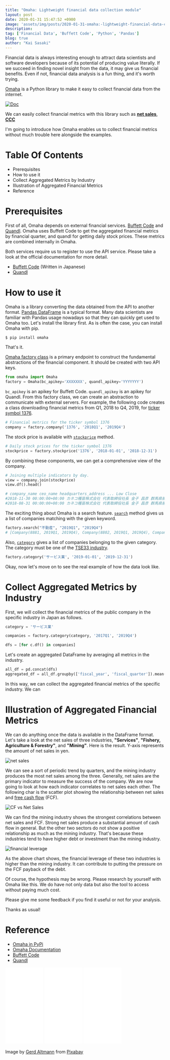 ```yaml
---
title: "Omaha: Lightweight financial data collection module"
layout: post
date: 2020-01-31 15:47:52 +0900
image: 'assets/img/posts/2020-01-31-omaha:-lightweight-financial-data-collection-module/catch.jpg'
description:
tag: ['Financial Data', 'Buffett Code', 'Python', 'Pandas']
blog: true
author: "Kai Sasaki"
---
```


Financial data is always interesting enough to attract data scientists and software developers because of its potential of producing value literally. If we succeed in finding novel insight from the data, it may give us financial benefits. Even if not, financial data analysis is a fun thing, and it's worth trying.

[Omaha](https://www.lewuathe.com/omaha/) is a Python library to make it easy to collect financial data from the internet.

[![Doc](assets/img/posts/2020-01-31-omaha:-lightweight-financial-data-collection-module/doc.png)](https://www.lewuathe.com/omaha/)

We can easily collect financial metrics with this library such as [**net sales**](https://www.investopedia.com/terms/n/netsales.asp), [**CCC**](https://www.investopedia.com/terms/c/cashconversioncycle.asp)

I'm going to introduce how Omaha enables us to collect financial metrics without much trouble here alongside the examples.

# Table Of Contents

- Prerequisites
- How to use it
- Collect Aggregated Metrics by Industry
- Illustration of Aggregated Financial Metrics
- Reference

# Prerequisites

First of all, Omaha depends on external financial services. [Buffett Code](https://www.buffett-code.com/) and [Quandl](https://www.quandl.com/). Omaha uses Buffett Code to get the aggregated financial metrics by financial quarter, and quandl for getting daily stock prices. These metrics are combined internally in Omaha.

Both services require us to register to use the API service. Please take a look at the official documentation for more detail.

- [Buffett Code](https://www.buffett-code.com/) (Written in Japanese)
- [Quandl](https://www.quandl.com/)

# How to use it

Omaha is a library converting the data obtained from the API to another format. [Pandas DataFrame](https://pandas.pydata.org/pandas-docs/stable/reference/api/pandas.DataFrame.html) is a typical format. Many data scientists are familiar with Pandas usage nowadays so that they can quickly get used to Omaha too. Let's install the library first. As is often the case, you can install Omaha with pip.

```bash
$ pip install omaha
```

That's it.

[Omaha factory class](https://www.lewuathe.com/omaha/omaha.html#module-omaha.omaha) is a primary endpoint to construct the fundamental abstractions of the financial component. It should be created with two API keys.

```python
from omaha import Omaha
factory = Omaha(bc_apikey='XXXXXXX', quandl_apikey='YYYYYYY')
```

`bc_apikey` is an apikey for Buffett Code. `quandl_apikey` is an apikey for Quandl.
From this factory class, we can create an abstraction to communicate with external servers. For example, the following code creates a class downloading financial metrics from Q1, 2018 to Q4, 2019, for [ticker symbol 1376](https://www.google.com/search?q=ticker+1376).

```python
# Financial metrics for the ticker symbol 1376
company = factory.company('1376', '2018Q1', '2019Q4')
```

The stock price is available with [`stockprice`](https://www.lewuathe.com/omaha/omaha.html#omaha.omaha.Omaha.stockprice) method.

```python
# Daily stock prices for the ticker symbol 1376
stockprice = factory.stockprice('1376', '2018-01-01', '2018-12-31')
```

By combining these components, we can get a comprehensive view of the company.

```python
# Joining multiple indicators by day.
view = company.join(stockprice)
view.df().head()

# company_name ceo_name headquarters_address ... Low Close
#2018-11-30 00:00:00+00:00 カネコ種苗株式会社 代表取締役社長 金子 昌彦 群馬県前橋市古市町一丁目50番地12 ... 1389.568777 1408.187823
#2018-08-31 00:00:00+00:00 カネコ種苗株式会社 代表取締役社長 金子 昌彦 群馬県前橋市古市町一丁目50番地12 ... 1479.188532 1479.188532
```

The exciting thing about Omaha is a search feature. [`search`](https://www.lewuathe.com/omaha/omaha.html#omaha.omaha.Omaha.search) method gives us a list of companies matching with the given keyword.

```python
factory.search("不動産", "2019Q1", "2019Q4")
# [Company(8881, 2019Q1, 2019Q4), Company(8802, 2019Q1, 2019Q4), Company(3465, 2019Q1, 2019Q4),...]
```

Also, [`category`](https://www.lewuathe.com/omaha/omaha.html#omaha.omaha.Omaha.category) gives a list of companies belonging to the given category. The category must be one of the [TSE33 industry](https://www.jpx.co.jp/markets/indices/realvalues/01.html).

```python
factory.category('サービス業', '2019-01-01', '2019-12-31')
```

Okay, now let's move on to see the real example of how the data look like.

# Collect Aggregated Metrics by Industry

First, we will collect the financial metrics of the public company in the specific industry in Japan as follows.

```python
category = 'サービス業'

companies = factory.category(category, '2017Q1', '2019Q4')

dfs = [for c.df() in companies]
```

Let's create an aggregated DataFrame by averaging all metrics in the industry.

```python
all_df = pd.concat(dfs)
aggregated_df = all_df.groupby(['fiscal_year', 'fiscal_quarter']).mean()
```

In this way, we can collect the aggregated financial metrics of the specific industry. We can

# Illustration of Aggregated Financial Metrics

We can do anything once the data is available in the DataFrame format. Let's take a look at the net sales of three industries, **"Services"**, **"Fishery, Agriculture & Forestry"**, and **"Mining"**. Here is the result. Y-axis represents the amount of net sales in yen.

![net sales](assets/img/posts/2020-01-31-omaha:-lightweight-financial-data-collection-module/net_sales.png)

We can see a sort of periodic trend by quarters, and the mining industry produces the most net sales among the three. Generally, net sales are the primary indicator to measure the success of the company. We are now going to look at how each indicator correlates to net sales each other. The following char is the scatter plot showing the relationship between net sales and [free cash flow](https://www.investopedia.com/terms/f/freecashflow.asp) (FCF).

![CF vs Net Sales](assets/img/posts/2020-01-31-omaha:-lightweight-financial-data-collection-module/cf_net_sales.png)

We can find the mining industry shows the strongest correlations between net sales and FCF. Strong net sales produce a substantial amount of cash flow in general. But the other two sectors do not show a positive relationship as much as the mining industry. That's because these industries tend to have higher debt or investment than the mining industry.

![financial leverage](assets/img/posts/2020-01-31-omaha:-lightweight-financial-data-collection-module/financial_leverage.png)

As the above chart shows, the financial leverage of these two industries is higher than the mining industry. It can contribute to putting the pressure on the FCF payback of the debt.

Of course, the hypothesis may be wrong. Please research by yourself with Omaha like this. We do have not only data but also the tool to access without paying much cost.

Please give me some feedback if you find it useful or not for your analysis.

Thanks as usual!

# Reference

- [Omaha in PyPi](https://pypi.org/project/omaha/)
- [Omaha Documentation](https://www.lewuathe.com/omaha/)
- [Buffett Code](https://buffett-code.com/)
- [Quandl](https://www.quandl.com/)

<iframe style="width:120px;height:240px;" marginwidth="0" marginheight="0" scrolling="no" frameborder="0" src="//ws-na.amazon-adsystem.com/widgets/q?ServiceVersion=20070822&OneJS=1&Operation=GetAdHtml&MarketPlace=US&source=ac&ref=qf_sp_asin_til&ad_type=product_link&tracking_id=lewuathe-20&marketplace=amazon&region=US&placement=1492024333&asins=1492024333&linkId=a3ae273ea3afa9b1b15bccb697cf01ee&show_border=false&link_opens_in_new_window=true&price_color=333333&title_color=0066c0&bg_color=fafafa">
    </iframe>
<iframe style="width:120px;height:240px;" marginwidth="0" marginheight="0" scrolling="no" frameborder="0" src="//ws-na.amazon-adsystem.com/widgets/q?ServiceVersion=20070822&OneJS=1&Operation=GetAdHtml&MarketPlace=US&source=ac&ref=qf_sp_asin_til&ad_type=product_link&tracking_id=lewuathe-20&marketplace=amazon&region=US&placement=1119482089&asins=1119482089&linkId=4d20f218647d666b580e734cc35c0beb&show_border=false&link_opens_in_new_window=true&price_color=333333&title_color=0066c0&bg_color=fafafa">
    </iframe>
<iframe style="width:120px;height:240px;" marginwidth="0" marginheight="0" scrolling="no" frameborder="0" src="//ws-na.amazon-adsystem.com/widgets/q?ServiceVersion=20070822&OneJS=1&Operation=GetAdHtml&MarketPlace=US&source=ac&ref=qf_sp_asin_til&ad_type=product_link&tracking_id=lewuathe-20&marketplace=amazon&region=US&placement=1449355730&asins=1449355730&linkId=ef5d8aa61843cd082f27055839edef9a&show_border=false&link_opens_in_new_window=true&price_color=333333&title_color=0066c0&bg_color=fafafa">
    </iframe>

Image by <a href="https://pixabay.com/users/geralt-9301/?utm_source=link-attribution&amp;utm_medium=referral&amp;utm_campaign=image&amp;utm_content=1443244">Gerd Altmann</a> from <a href="https://pixabay.com/?utm_source=link-attribution&amp;utm_medium=referral&amp;utm_campaign=image&amp;utm_content=1443244">Pixabay</a>